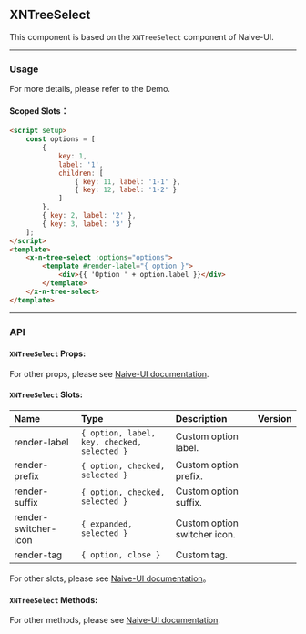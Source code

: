 ﻿## XNTreeSelect

This component is based on the `XNTreeSelect` component of Naive-UI.

---

### Usage

For more details, please refer to the Demo.

#### Scoped Slots：

```html
<script setup>
    const options = [
        {
            key: 1,
            label: '1',
            children: [
                { key: 11, label: '1-1' },
                { key: 12, label: '1-2' }
            ]
        },
        { key: 2, label: '2' },
        { key: 3, label: '3' }
    ];
</script>
<template>
    <x-n-tree-select :options="options">
        <template #render-label="{ option }">
            <div>{{ 'Option ' + option.label }}</div>
        </template>
    </x-n-tree-select>
</template>
```

---

### API

#### `XNTreeSelect` Props:

For other props, please see [Naive-UI documentation](https://www.naiveui.com/en-US/os-theme/components/tree-select#TreeSelect-Props).

#### `XNTreeSelect` Slots:

| Name                 | Type                                        | Description                  | Version |
| :------------------- | :------------------------------------------ | :--------------------------- | :------ |
| render-label         | `{ option, label, key, checked, selected }` | Custom option label.         |         |
| render-prefix        | `{ option, checked, selected }`             | Custom option prefix.        |         |
| render-suffix        | `{ option, checked, selected }`             | Custom option suffix.        |         |
| render-switcher-icon | `{ expanded, selected }`                    | Custom option switcher icon. |         |
| render-tag           | `{ option, close }`                         | Custom tag.                  |         |

For other slots, please see [Naive-UI documentation](https://www.naiveui.com/en-US/os-theme/components/tree-select#TreeSelect-Slots)。

#### `XNTreeSelect` Methods:

For other methods, please see [Naive-UI documentation](https://www.naiveui.com/en-US/os-theme/components/tree-select#TreeSelect-Methods).

